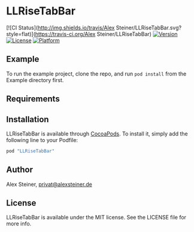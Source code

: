 # LLRiseTabBar

[![CI Status](http://img.shields.io/travis/Alex Steiner/LLRiseTabBar.svg?style=flat)](https://travis-ci.org/Alex Steiner/LLRiseTabBar)
[![Version](https://img.shields.io/cocoapods/v/LLRiseTabBar.svg?style=flat)](http://cocoapods.org/pods/LLRiseTabBar)
[![License](https://img.shields.io/cocoapods/l/LLRiseTabBar.svg?style=flat)](http://cocoapods.org/pods/LLRiseTabBar)
[![Platform](https://img.shields.io/cocoapods/p/LLRiseTabBar.svg?style=flat)](http://cocoapods.org/pods/LLRiseTabBar)

## Example

To run the example project, clone the repo, and run `pod install` from the Example directory first.

## Requirements

## Installation

LLRiseTabBar is available through [CocoaPods](http://cocoapods.org). To install
it, simply add the following line to your Podfile:

```ruby
pod "LLRiseTabBar"
```

## Author

Alex Steiner, privat@alexsteiner.de

## License

LLRiseTabBar is available under the MIT license. See the LICENSE file for more info.
